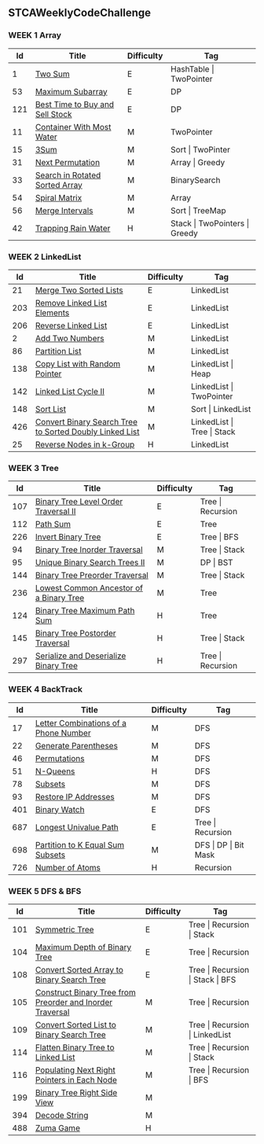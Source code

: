 ## STCAWeeklyCodeChallenge

### WEEK 1 Array

| **Id** | **Title**                                                    | **Difficulty** | **Tag**                        |
| ------ | ------------------------------------------------------------ | -------------- | ------------------------------ |
| 1      | [Two Sum](https://leetcode.com/problems/two-sum)             | E              | HashTable \| TwoPointer        |
| 53     | [Maximum Subarray](https://leetcode.com/problems/maximum-subarray) | E              | DP                             |
| 121    | [Best Time to Buy and Sell Stock](https://leetcode.com/problems/best-time-to-buy-and-sell-stock) | E              | DP                             |
| 11     | [Container With Most Water](https://leetcode.com/problems/container-with-most-water/) | M              | TwoPointer                     |
| 15     | [3Sum](https://leetcode.com/problems/3sum)                   | M              | Sort \| TwoPinter              |
| 31     | [Next Permutation](https://leetcode.com/problems/next-permutation) | M              | Array \| Greedy                |
| 33     | [Search in Rotated Sorted Array](https://leetcode.com/problems/search-in-rotated-sorted-array) | M              | BinarySearch                   |
| 54     | [Spiral Matrix](https://leetcode.com/problems/spiral-matrix/) | M              | Array                          |
| 56     | [Merge Intervals](https://leetcode.com/problems/merge-intervals) | M              | Sort \| TreeMap                |
| 42     | [Trapping Rain Water](https://leetcode.com/problems/trapping-rain-water) | H              | Stack \| TwoPointers \| Greedy |

### WEEK 2 LinkedList

| **Id** | **Title**                                                    | **Difficulty** | **Tag**                     |
| ------ | ------------------------------------------------------------ | -------------- | --------------------------- |
| 21     | [Merge Two Sorted Lists](https://leetcode.com/problems/merge-two-sorted-lists) | E              | LinkedList                  |
| 203    | [Remove Linked List Elements](https://leetcode.com/problems/remove-linked-list-elements) | E              | LinkedList                  |
| 206    | [Reverse Linked List](https://leetcode.com/problems/reverse-linked-list) | E              | LinkedList                  |
| 2      | [Add Two Numbers](https://leetcode.com/problems/add-two-numbers) | M              | LinkedList                  |
| 86     | [Partition List](https://leetcode.com/problems/partition-list) | M              | LinkedList                  |
| 138    | [Copy List with Random Pointer](https://leetcode.com/problems/copy-list-with-random-pointer) | M              | LinkedList \| Heap          |
| 142    | [Linked List Cycle II](https://leetcode.com/problems/linked-list-cycle-ii) | M              | LinkedList \| TwoPointer    |
| 148    | [Sort List](https://leetcode.com/problems/sort-list)         | M              | Sort \| LinkedList          |
| 426    | [Convert Binary Search Tree to Sorted Doubly Linked List](https://leetcode.com/problems/convert-binary-search-tree-to-sorted-doubly-linked-list) | M              | LinkedList \| Tree \| Stack |
| 25     | [Reverse Nodes in k-Group](https://leetcode.com/problems/reverse-nodes-in-k-group) | H              | LinkedList                  |

### WEEK 3 Tree

| **Id** | **Title**                                                    | **Difficulty** | **Tag**           |
| ------ | ------------------------------------------------------------ | -------------- | ----------------- |
| 107    | [Binary Tree Level Order Traversal II](https://leetcode.com/problems/binary-tree-level-order-traversal-ii) | E              | Tree \| Recursion |
| 112    | [Path Sum](https://leetcode.com/problems/path-sum)           | E              | Tree              |
| 226    | [Invert Binary Tree](https://leetcode.com/problems/invert-binary-tree) | E              | Tree \| BFS       |
| 94     | [Binary Tree Inorder Traversal](https://leetcode.com/problems/binary-tree-inorder-traversal) | M              | Tree \| Stack     |
| 95     | [Unique Binary Search Trees II](https://leetcode.com/problems/unique-binary-search-trees-ii) | M              | DP \| BST         |
| 144    | [Binary Tree Preorder Traversal](https://leetcode.com/problems/binary-tree-preorder-traversal) | M              | Tree \| Stack     |
| 236    | [Lowest Common Ancestor of a Binary Tree](https://leetcode.com/problems/lowest-common-ancestor-of-a-binary-tree) | M              | Tree              |
| 124    | [Binary Tree Maximum Path Sum](https://leetcode.com/problems/binary-tree-maximum-path-sum) | H              | Tree              |
| 145    | [Binary Tree Postorder Traversal](https://leetcode.com/problems/binary-tree-postorder-traversal) | H              | Tree \| Stack     |
| 297    | [Serialize and Deserialize Binary Tree](https://leetcode.com/problems/serialize-and-deserialize-binary-tree) | H              | Tree \| Recursion |

### WEEK 4 BackTrack

| **Id** | **Title**                                                    | **Difficulty** | **Tag**               |
| ------ | ------------------------------------------------------------ | -------------- | --------------------- |
| 17     | [Letter Combinations of a Phone Number](https://leetcode.com/problems/letter-combinations-of-a-phone-number) | M              | DFS                   |
| 22     | [Generate Parentheses](https://leetcode.com/problems/generate-parentheses) | M              | DFS                   |
| 46     | [Permutations](https://leetcode.com/problems/permutations)   | M              | DFS                   |
| 51     | [N-Queens](https://leetcode.com/problems/n-queens)           | H              | DFS                   |
| 78     | [Subsets](https://leetcode.com/problems/subsets)             | M              | DFS                   |
| 93     | [Restore IP Addresses](https://leetcode.com/problems/restore-ip-addresses) | M              | DFS                   |
| 401    | [Binary Watch](https://leetcode.com/problems/binary-watch/)  | E              | DFS                   |
| 687    | [Longest Univalue Path](https://leetcode.com/problems/longest-univalue-path/) | E              | Tree \| Recursion     |
| 698    | [Partition to K Equal Sum Subsets](https://leetcode.com/problems/partition-to-k-equal-sum-subsets/) | M              | DFS \| DP \| Bit Mask |
| 726    | [Number of Atoms](https://leetcode.com/problems/number-of-atoms) | H              | Recursion             |

### WEEK 5 DFS & BFS

| **Id** | **Title**                                                    | **Difficulty** | **Tag**                           |
| ------ | ------------------------------------------------------------ | -------------- | --------------------------------- |
| 101    | [Symmetric Tree](https://leetcode.com/problems/symmetric-tree) | E              | Tree \| Recursion \| Stack        |
| 104    | [Maximum Depth of Binary Tree](https://leetcode.com/problems/maximum-depth-of-binary-tree) | E              | Tree \| Recursion                 |
| 108    | [Convert Sorted Array to Binary Search Tree](https://leetcode.com/problems/convert-sorted-array-to-binary-search-tree/) | E              | Tree \| Recursion \| Stack \| BFS |
| 105    | [Construct Binary Tree from Preorder and Inorder Traversal](https://leetcode.com/problems/construct-binary-tree-from-preorder-and-inorder-traversal) | M              | Tree \| Recursion                 |
| 109    | [Convert Sorted List to Binary Search Tree](https://leetcode.com/problems/convert-sorted-list-to-binary-search-tree/) | M              | Tree \| Recursion \| LinkedList   |
| 114    | [Flatten Binary Tree to Linked List](https://leetcode.com/problems/flatten-binary-tree-to-linked-list/) | M              | Tree \| Recursion \| Stack        |
| 116    | [Populating Next Right Pointers in Each Node](https://leetcode.com/problems/populating-next-right-pointers-in-each-node/) | M              | Tree \| Recursion \| BFS          |
| 199    | [Binary Tree Right Side View](https://leetcode.com/problems/binary-tree-right-side-view) | M              |                                   |
| 394    | [Decode String](https://leetcode.com/problems/decode-string) | M              |                                   |
| 488    | [Zuma Game](https://leetcode.com/problems/zuma-game)         | H              |                                   |